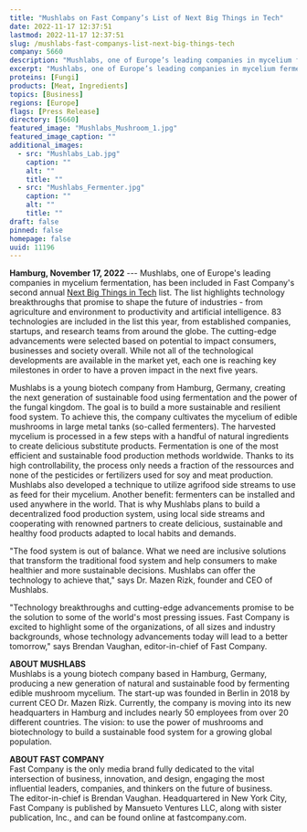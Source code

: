 ```yaml
---
title: "Mushlabs on Fast Company’s List of Next Big Things in Tech"
date: 2022-11-17 12:37:51
lastmod: 2022-11-17 12:37:51
slug: /mushlabs-fast-companys-list-next-big-things-tech
company: 5660
description: "Mushlabs, one of Europe’s leading companies in mycelium fermentation, has been included in Fast Company’s second annual Next Big Things in Tech list."
excerpt: "Mushlabs, one of Europe’s leading companies in mycelium fermentation, has been included in Fast Company’s second annual Next Big Things in Tech list."
proteins: [Fungi]
products: [Meat, Ingredients]
topics: [Business]
regions: [Europe]
flags: [Press Release]
directory: [5660]
featured_image: "Mushlabs_Mushroom_1.jpg"
featured_image_caption: ""
additional_images:
  - src: "Mushlabs_Lab.jpg"
    caption: ""
    alt: ""
    title: ""
  - src: "Mushlabs_Fermenter.jpg"
    caption: ""
    alt: ""
    title: ""
draft: false
pinned: false
homepage: false
uuid: 11196
---
```

**Hamburg, November 17, 2022** --- Mushlabs, one of Europe's leading
companies in mycelium fermentation, has been included in Fast Company's
second annual [Next Big Things in
Tech](https://www.fastcompany.com/next-big-things-in-tech/list) list.
The list highlights technology breakthroughs that promise to shape the
future of industries - from agriculture and environment to productivity
and artificial intelligence. 83 technologies are included in the list
this year, from established companies, startups, and research teams from
around the globe. The cutting-edge advancements were selected based on
potential to impact consumers, businesses and society overall. While not
all of the technological developments are available in the market yet,
each one is reaching key milestones in order to have a proven impact in
the next five years.

Mushlabs is a young biotech company from Hamburg, Germany, creating the
next generation of sustainable food using fermentation and the power of
the fungal kingdom. The goal is to build a more sustainable and
resilient food system. To achieve this, the company cultivates the
mycelium of edible mushrooms in large metal tanks (so-called
fermenters). The harvested mycelium is processed in a few steps with a
handful of natural ingredients to create delicious substitute products.
Fermentation is one of the most efficient and sustainable food
production methods worldwide. Thanks to its high controllability, the
process only needs a fraction of the ressources and none of the
pesticides or fertilizers used for soy and meat production. Mushlabs
also developed a technique to utilize agrifood side streams to use as
feed for their mycelium. Another benefit: fermenters can be installed
and used anywhere in the world. That is why Mushlabs plans to build a
decentralized food production system, using local side streams and
cooperating with renowned partners to create delicious, sustainable and
healthy food products adapted to local habits and demands.

"The food system is out of balance. What we need are inclusive solutions
that transform the traditional food system and help consumers to make
healthier and more sustainable decisions. Mushlabs can offer the
technology to achieve that," says Dr. Mazen Rizk, founder and CEO of
Mushlabs.

"Technology breakthroughs and cutting-edge advancements promise to be
the solution to some of the world's most pressing issues. Fast Company
is excited to highlight some of the organizations, of all sizes and
industry backgrounds, whose technology advancements today will lead to a
better tomorrow," says Brendan Vaughan, editor-in-chief of Fast Company.

**ABOUT MUSHLABS**\
Mushlabs is a young biotech company based in Hamburg, Germany, producing
a new generation of natural and sustainable food by fermenting edible
mushroom mycelium. The start-up was founded in Berlin in 2018 by current
CEO Dr. Mazen Rizk. Currently, the company is moving into its new
headquarters in Hamburg and includes nearly 50 employees from over 20
different countries. The vision: to use the power of mushrooms and
biotechnology to build a sustainable food system for a growing global
population.

**ABOUT FAST COMPANY**\
Fast Company is the only media brand fully dedicated to the vital
intersection of business, innovation, and design, engaging the most
influential leaders, companies, and thinkers on the future of business.
The editor-in-chief is Brendan Vaughan. Headquartered in New York City,
Fast Company is published by Mansueto Ventures LLC, along with sister
publication, Inc., and can be found online at fastcompany.com.
